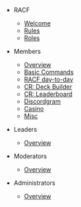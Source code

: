 - RACF
  - [Welcome](README.md)
  - [Rules](racf/rules.md)
  - [Roles](racf/roles.md)

- Members
  - [Overview](members.md)
  - [Basic Commands](member/red-commands.md)
  - [RACF day-to-day](member/racf.md)
  - [CR: Deck Builder](member/deck-builder.md)
  - [CR: Leaderboard](member/crdata.md)
  - [Discordgram](member/discordgram.md)
  - [Casino](member/casino.md)
  - [Misc](member/misc-commands.md)

- Leaders
  - [Overview](leaders.md)

- Moderators
  - [Overview](mods.md)

- Administrators
  - [Overview](admins.md)

